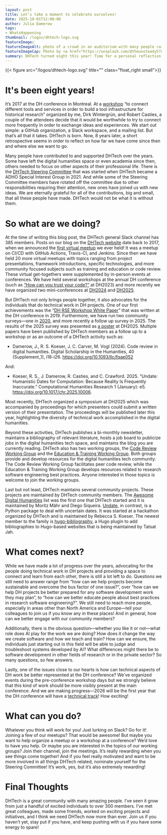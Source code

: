 ```yaml
---
layout: post
title: Let’s take a moment to celebrate ourselves!
date: 2025-10-01T12:00:00
author: Julia Damerow
tags:
- WhatsHappening
thumbnail: /logos/dhtech-logo.svg
featureImage: 
featureImageAlt: photo of a crowd in an auditorium with many people raising their hands
featureImageCap: Photo by <a href="https://unsplash.com/@theunsteady5?utm_source=unsplash&utm_medium=referral&utm_content=creditCopyText">Edwin Andrade</a> on <a href="https://unsplash.com/photos/4V1dC_eoCwg?utm_source=unsplash&utm_medium=referral&utm_content=creditCopyText">Unsplash</a>
summary: DHTech turned eight this year! Time for a personal reflection of the last eight years, what we have accomplished, and where we want to go. Thank you to everyone who has helped shape DHTech over the years, has participated in events, or simply just read along!
---
```


{{< figure src="/logos/dhtech-logo.svg" title="" class="float_right small">}}

# It's been eight years!

It’s 2017 at the DH conference in Montreal. At a [workshop](https://dh2017.adho.org/program-2/workshops/) “to connect different tools and services in order to build a tool infrastructure for historical research” organized by me, Dirk Wintergrün, and Robert Casties, a couple of the attendees decide that it would be worthwhile to try to connect more frequently in order to exchange ideas and experiences. We start out simple: a GitHub organization, a Slack workspace, and a mailing list. But that’s all that it takes. DHTech is born. Now, 8 years later, a short retrospective seems in order to reflect on how far we have come since then and where else we want to go. 

Many people have contributed to and supported DHTech over the years. Some have left the digital humanities space or even academia since then, others needed to focus on other aspects of their professional life. There is the [DHTech Steering Committee](https://dh-tech.github.io/SIG/) that was started when DHTech became a ADHO Special Interest Group in 2021. And while some of the Steering Committee members have rotated off the committee due to other responsibilities requiring their attention, new ones have joined us with new ideas. We are eternally grateful for all of the contributions, big and small, that all these people have made. DHTech would not be what it is without them. 

# So what are we doing?

At the time of writing this blog post, the DHTech general Slack channel has 385 members. Posts on our blog on the [DHTech website](https://dh-tech.github.io/) date back to 2017, when we announced the [first virtual meetup](https://dh-tech.github.io/2017/12/14/announcing-the-first-virtual-workshop/) we ever held! It was a meetup on CI/CD with GitHub Actions, Travis-CI, and Jenkins. Since then we have held 20 more virtual meetups with topics ranging from project presentations, framework introductions, specific technologies, and more community focused subjects such as training and education or code review. These virtual get-togethers were supplemented by in-person events at conferences. We have held several workshops at the annual DH conference (such as [“How can you trust your code?”](https://dh-tech.github.io/dh2023-workshop) at DH2023) and more recently we have organized two mini-conferences at [DH2024](https://dh-tech.github.io/blog/2024/06/14/dh-inside-out-dh2024-program/) and [DH2025](https://dh-tech.github.io/2025/06/04/digital-humanities-tech-symposium-agenda/). 

But DHTech not only brings people together, it also advocates for the individuals that do technical work in DH projects. One of our first achievements was the “[DH RSE Workshop White Paper](https://dh-tech.github.io/dhrse-whitepaper/)” that was written at the DH conference in 2019. Furthermore, we have run two community surveys—one in [2020](https://dh-tech.github.io/survey-results-2020/), and more recently a follow up survey in 2025. The results of the 2025 survey was presented as [a poster](https://doi.org/10.5281/zenodo.15863899) at DH2025. Multiple papers have been published by DHTech members as a follow up to a workshop or as an outcome of a DHTech activity such as:

- Damerow, J., R. S. Koeser, J. C. Carver, M. Vogl (2024). Code review in digital humanities. Digital Scholarship in the Humanities, 40 (Supplement_1), i18-i26. https://doi.org/10.1093/llc/fqae052

And:

- Koeser, R. S., J. Damerow, R. Casties, and C. Crawford. 2025. “Undate: Humanistic Dates for Computation: Because Reality Is Frequently Inaccurate.” Computational Humanities Research 1 (January): e5. https://doi.org/10.1017/chr.2025.10006.

Most recently, DHTech organized a symposium at DH2025 which was accompanied by proceedings for which presenters could submit a written version of their presentation. The proceedings will be published later this year, highlighting the diversity of technical work accomplished in the digital humanities.

Beyond these activities, DHTech publishes a bi-monthly newsletter, maintains a bibliography of relevant literature, hosts a job board to publicize jobs in the digital humanities tech space, and maintains the blog you are currently reading. DHTech also has two working groups, the [Code Review Working Group](https://dhcodereview.github.io/) and the [Education & Training Working Group](https://dh-tech.github.io/wg-education-training/). Both groups provide and develop resources for the digital humanities tech community. The Code Review Working Group facilitates peer code review, while the Education & Training Working Group develops resources related to research software engineering best practices. Anyone interested in those topics is welcome to join the working groups.

Last but not least, DHTech maintains several community projects. These projects are maintained by DHTech community members. The [Awesome Digital Humanities](https://dh-tech.github.io/awesome-digital-humanities/) list was the first one that DHTech started and it is maintained by Moritz Mähr and Diego Siqueira. [Undate](https://undate-python.readthedocs.io/en/latest/), in contrast, is a Python package to deal with uncertain dates. It was started at a hackathon organized by DHTech and is maintained by Rebecca S. Koeser. The newest member to the family is [hugo-bibliography](https://github.com/dh-tech/hugo-bibliography), a Hugo plugin to add bibliographies to Hugo-based websites that is being maintained by Tatsat Jah.

# What comes next?

While we have made a lot of progress over the years, advocating for the people doing technical work in DH projects and providing a space to connect and learn from each other, there is still a lot left to do. Questions we still need to answer range from “how can we help projects become sustainable and overcome the bus factor of one issue?”, over “how can we help DH projects be better prepared for any software development work they may plan”, to “how can we better educate people about best practices in research software engineering?”. We still need to reach more people, especially in areas other than North America and Europe—tell your colleagues to join us if you know any in these places! And in general, how can we better engage with our community members?

Additionally, there is the obvious question—whether you like it or not—what role does AI play for the work we are doing? How does it change the way we create software and how we teach and train? How can we ensure, the individuals just starting out in this field will be able to judge and troubleshoot systems developed by AI? What differences might there be to software development in other fields of research or in the private sector? So many questions, so few answers.

Lastly, one of the issues close to our hearts is how can technical aspects of DH work be better represented at the DH conference? We’ve organized events during the pre-conference workshop days but we strongly believe that this kind of work should be more visibly present at the main conference. And we are making progress—2026 will be the first year that the DH conference will have a [technical track](https://dh2026.adho.org/cfp/)! How exciting!

# What can you do?

Whatever you think will work for you! Just lurking on Slack? Go for it! Joining a few of our meetups? That would be awesome! But maybe you want to help organize a meetup or a workshop at a conference? We’d love to have you help. Or maybe you are interested in the topics of our working groups? Join their channel, join the meetings. It’s really rewarding when you see things come together! And if you feel really motivated and want to be more involved in all things DHTech related, nominate yourself for the Steering Committee! It’s work, yes, but it’s also extremely rewarding!

# Final Thoughts

DHTech is a great community with many amazing people. I’ve seen it grow from just a handful of excited individuals to over 300 members. I’ve met great colleagues, made some friends, worked on exciting projects and initiatives, and I think we need DHTech now more than ever. Join us if you haven’t yet, stay put if you have, and keep pushing with us if you have some energy to spare!

